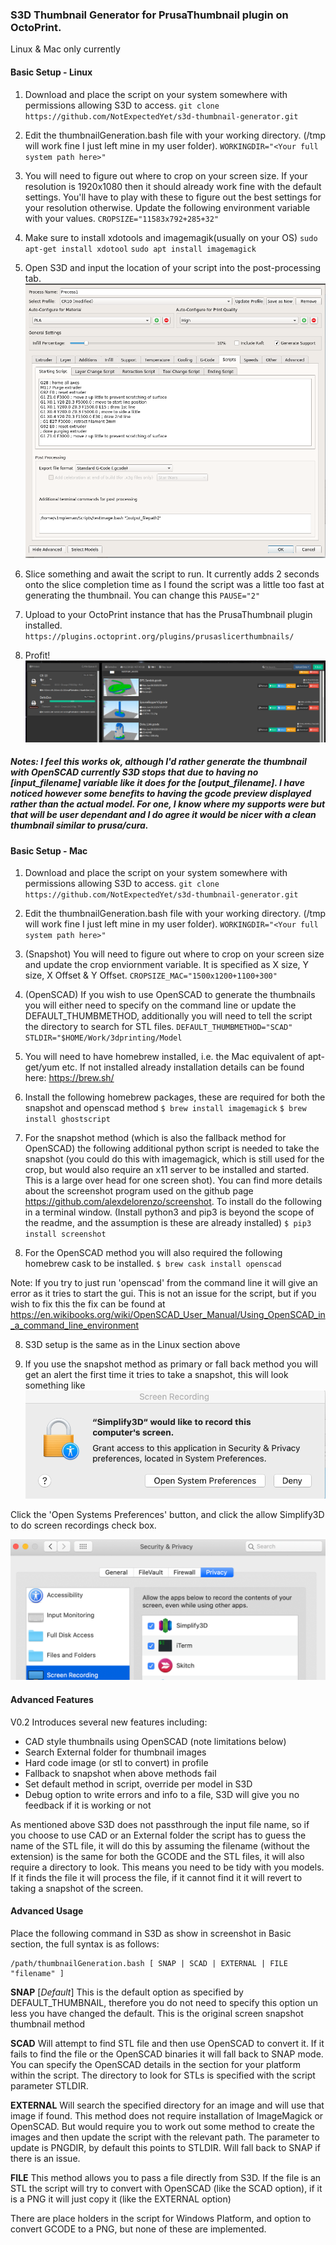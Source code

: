 ### S3D Thumbnail Generator for PrusaThumbnail plugin on OctoPrint.

Linux & Mac only currently

#### Basic Setup - Linux

1. Download and place the script on your system somewhere with permissions allowing S3D to access.
   `git clone https://github.com/NotExpectedYet/s3d-thumbnail-generator.git`

2. Edit the thumbnailGeneration.bash file with your working directory. (/tmp will work fine I just left mine in my user folder).
   `WORKINGDIR="<Your full system path here>"`

3. You will need to figure out where to crop on your screen size. If your resolution is 1920x1080 then it should already work fine with the default settings. You'll have to play with these to figure out the best settings for your resolution otherwise. Update the following environment variable with your values.
  `CROPSIZE="11583x792+285+32"`

4. Make sure to install xdotools and imagemagik(usually on your OS)
   `sudo apt-get install xdotool`
   `sudo apt install imagemagick`

5. Open S3D and input the location of your script into the post-processing tab.
   ![S3D Settings screentshot](s3dsettings.png "S3D Settings")

6. Slice something and await the script to run. It currently adds 2 seconds onto the slice completion time as I found the script was a little too fast at generating the thumbnail. You can change this
   `PAUSE="2"`

7. Upload to your OctoPrint instance that has the PrusaThumbnail plugin installed.
   `https://plugins.octoprint.org/plugins/prusaslicerthumbnails/`

8. Profit!
   ![OctoFarm working with the plugin](profitScreenshot.jpg "OctoFarm working with the plugin")

##### Notes: I feel this works ok, although I'd rather generate the thumbnail with OpenSCAD currently S3D stops that due to having no [input_filename] variable like it does for the [output_filename]. I have noticed however some benefits to having the gcode preview displayed rather than the actual model. For one, I know where my supports were but that will be user dependant and I do agree it would be nicer with a clean thumbnail similar to prusa/cura.

#### Basic Setup - Mac

1. Download and place the script on your system somewhere with permissions allowing S3D to access.
   `git clone https://github.com/NotExpectedYet/s3d-thumbnail-generator.git`

2. Edit the thumbnailGeneration.bash file with your working directory. (/tmp will work fine I just left mine in my user folder).
   `WORKINGDIR="<Your full system path here>"`

3. (Snapshot) You will need to figure out where to crop on your screen size and update the crop enviornment variable. It is specified as X size, Y size, X Offset & Y Offset.
   `CROPSIZE_MAC="1500x1200+1100+300"`

3. (OpenSCAD) If you wish to use OpenSCAD to generate the thumbnails you will either need to specify on the command line or update the DEFAULT_THUMBMETHOD, additionally you will need to tell the script the directory to search for STL files.
   `DEFAULT_THUMBMETHOD="SCAD"`
   `STLDIR="$HOME/Work/3dprinting/Model`

4. You will need to have homebrew installed, i.e. the Mac equivalent of apt-get/yum etc. If not installed already installation details can be found here: https://brew.sh/

5. Install the following homebrew packages, these are required for both the snapshot and openscad method
   `$ brew install imagemagick`
   `$ brew install ghostscript`

6. For the snapshot method (which is also the fallback method for OpenSCAD) the following additional python script is needed to take the snapshot (you could do this with imagemagick, which is still used for the crop, but would also require an x11 server to be installed and started. This is a large over head for one screen shot). You can find more details about the screenshot program used on the github page https://github.com/alexdelorenzo/screenshot. To install do the following in a terminal window. (Install python3 and pip3 is beyond the scope of the readme, and the assumption is these are already installed)
   `$ pip3 install screenshot`

7. For the OpenSCAD method you will also required the following homebrew cask to be installed. 
   `$ brew cask install openscad`

Note: If you try to just run 'openscad' from the command line it will give an error as it tries to start the gui. This is not an issue for the script, but if you wish to fix this the fix can be found at https://en.wikibooks.org/wiki/OpenSCAD_User_Manual/Using_OpenSCAD_in_a_command_line_environment

8. S3D setup is the same as in the Linux section above

9. If you use the snapshot method as primary or fall back method you will get an alert the first time it tries to take a snapshot, this will look something like
  ![Screen Recording Alert](macalert.png "Screen Recording Alert")

Click the 'Open Systems Preferences' button, and click the allow Simplify3D to do screen recordings check box.

  ![Security & Privacy screenshot](macprivacy.png "Security & Privacy")

#### Advanced Features

V0.2 Introduces several new features including:

* CAD style thumbnails using OpenSCAD (note limitations below)
* Search External folder for thumbnail images
* Hard code image (or stl to convert) in profile
* Fallback to snapshot when above methods fail
* Set default method in script, override per model in S3D
* Debug option to write errors and info to a file, S3D will give you no feedback if it is working or not

As mentioned above S3D does not passthrough the input file name, so if you choose to use CAD or an External folder the script has to guess the name of the STL file, it will do this by assuming the filename (without the extension) is the same for both the GCODE and the STL files, it will also require a directory to look. This means you need to be tidy with you models. If it finds the file it will process the file, if it cannot find it it will revert to taking a snapshot of the screen.

#### Advanced Usage

Place the following command in S3D as show in screenshot in Basic section, the full syntax is as follows:

    /path/thumbnailGeneration.bash [ SNAP | SCAD | EXTERNAL | FILE "filename" ]

**SNAP** [*Default*]
This is the default option as specified by DEFAULT_THUMBNAIL, therefore you do not need to specify this option un less you have changed the default. This is the original screen snapshot thumbnail method

**SCAD**
Will attempt to find STL file and then use OpenSCAD to convert it. If it fails to find the file or the OpenSCAD binaries it will fall back to SNAP mode. You can specify the OpenSCAD details in the section for your platform within the script. The directory to look for STLs is specified with the script parameter STLDIR.

**EXTERNAL**
Will search the specified directory for an image and will use that image if found. This method does not require installation of ImageMagick or OpenSCAD. But would require you to work out some method to create the images and then update the script with the relevant path. The parameter to update is PNGDIR, by default this points to STLDIR. Will fall back to SNAP if there is an issue.

**FILE**
This method allows you to pass a file directly from S3D. If the file is an STL the script will try to convert with OpenSCAD (like the SCAD option), if it is a PNG it will just copy it (like the EXTERNAL option)

There are place holders in the script for Windows Platform, and option to convert GCODE to a PNG, but none of these are implemented.